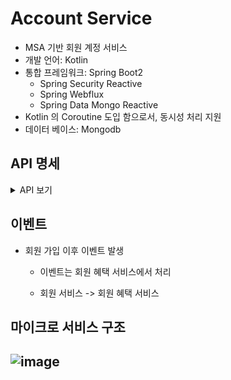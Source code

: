 # Account Service
- MSA 기반 회원 계정 서비스
- 개발 언어: Kotlin
- 통합 프레임워크: Spring Boot2
  - Spring Security Reactive
  - Spring Webflux
  - Spring Data Mongo Reactive
- Kotlin 의 Coroutine 도입 함으로서, 동시성 처리 지원
- 데이터 베이스: Mongodb
## API 명세
<details>
  <summary>API 보기</summary>

<!-- Generator: Widdershins v4.0.1 -->

<h1 id="account-api">Account API v1.0.0-edge</h1>

> Scroll down for code samples, example requests and responses. Select a language for code samples from the tabs above or the mobile navigation menu.

Base URLs:

* <a href="{host}">{host}</a>

    * **host** -  Default: api.commerce.io

        * api.commerce.io

        * api.commerce.co.kr

# Authentication

- HTTP Authentication, scheme: bearer 

<h1 id="account-api-shippingaddress">ShippingAddress</h1>

## updateShippingAddress

<a id="opIdupdateShippingAddress"></a>

> Code samples

```http
PUT {host}/account/{customerId}/shipping-addresses/{shippingAddressId} HTTP/1.1

Content-Type: application/json

```

`PUT /account/{customerId}/shipping-addresses/{shippingAddressId}`

*배송지 수정*

배송지 수정

> Body parameter

```json
{
  "name": "string",
  "recipient": "string",
  "primaryPhoneNumber": "string",
  "secondaryPhoneNumber": "string",
  "zipCode": "string",
  "line1": "string",
  "line2": "string",
  "primary": true
}
```

<h3 id="updateshippingaddress-parameters">Parameters</h3>

|Name|In|Type|Required|Description|
|---|---|---|---|---|
|customerId|path|string(uuid)|true|계정 ID|
|shippingAddressId|path|string|true|배송지 ID|
|body|body|[ShippingAddressPayload](#schemashippingaddresspayload)|true|배송지 수정 request body|

<h3 id="updateshippingaddress-responses">Responses</h3>

|Status|Meaning|Description|Schema|
|---|---|---|---|
|204|[No Content](https://tools.ietf.org/html/rfc7231#section-6.3.5)|No Content|None|

<aside class="warning">
To perform this operation, you must be authenticated by means of one of the following methods:
aegis
</aside>

## deleteShippingAddress

<a id="opIddeleteShippingAddress"></a>

> Code samples

```http
DELETE {host}/account/{customerId}/shipping-addresses/{shippingAddressId} HTTP/1.1

```

`DELETE /account/{customerId}/shipping-addresses/{shippingAddressId}`

*배송지 삭제*

배송지 삭제

<h3 id="deleteshippingaddress-parameters">Parameters</h3>

|Name|In|Type|Required|Description|
|---|---|---|---|---|
|customerId|path|string(uuid)|true|계정 ID|
|shippingAddressId|path|string|true|배송지 ID|

<h3 id="deleteshippingaddress-responses">Responses</h3>

|Status|Meaning|Description|Schema|
|---|---|---|---|
|204|[No Content](https://tools.ietf.org/html/rfc7231#section-6.3.5)|No Content|None|

<aside class="warning">
To perform this operation, you must be authenticated by means of one of the following methods:
aegis
</aside>

## getShippingAddresses

<a id="opIdgetShippingAddresses"></a>

> Code samples

```http
GET {host}/account/{customerId}/shipping-addresses HTTP/1.1

Accept: application/json

```

`GET /account/{customerId}/shipping-addresses`

*배송지 목록*

배송지 목록

<h3 id="getshippingaddresses-parameters">Parameters</h3>

|Name|In|Type|Required|Description|
|---|---|---|---|---|
|customerId|path|string(uuid)|true|계정 ID|

> Example responses

> 200 Response

```json
[
  {
    "id": "string",
    "name": "string",
    "recipient": "string",
    "primaryPhoneNumber": "string",
    "secondaryPhoneNumber": "string",
    "zipCode": "string",
    "line1": "string",
    "line2": "string",
    "primary": true
  }
]
```

<h3 id="getshippingaddresses-responses">Responses</h3>

|Status|Meaning|Description|Schema|
|---|---|---|---|
|200|[OK](https://tools.ietf.org/html/rfc7231#section-6.3.1)|OK|Inline|

<h3 id="getshippingaddresses-responseschema">Response Schema</h3>

Status Code **200**

|Name|Type|Required|Restrictions|Description|
|---|---|---|---|---|
|*anonymous*|[[ShippingAddressView](#schemashippingaddressview)]|false|none|[배송지 조회 결과]|
|» id|string|true|none|배송지 ID|
|» name|string|false|none|배송지명|
|» recipient|string|true|none|수령인|
|» primaryPhoneNumber|string|true|none|수령인 연락처|
|» secondaryPhoneNumber|string|false|none|수령인 연락처2|
|» zipCode|string|true|none|우편 번호|
|» line1|string|true|none|배송지 주소|
|» line2|string|false|none|배송지 주소 상세|
|» primary|boolean|true|none|기본 주소지|

<aside class="warning">
To perform this operation, you must be authenticated by means of one of the following methods:
aegis
</aside>

## createShippingAddress

<a id="opIdcreateShippingAddress"></a>

> Code samples

```http
POST {host}/account/{customerId}/shipping-addresses HTTP/1.1

Content-Type: application/json

```

`POST /account/{customerId}/shipping-addresses`

*배송지 생성*

배송지 생성

> Body parameter

```json
{
  "name": "string",
  "recipient": "string",
  "primaryPhoneNumber": "string",
  "secondaryPhoneNumber": "string",
  "zipCode": "string",
  "line1": "string",
  "line2": "string",
  "primary": true
}
```

<h3 id="createshippingaddress-parameters">Parameters</h3>

|Name|In|Type|Required|Description|
|---|---|---|---|---|
|customerId|path|string(uuid)|true|계정 ID|
|body|body|[ShippingAddressPayload](#schemashippingaddresspayload)|true|배송지 생성 request body|

<h3 id="createshippingaddress-responses">Responses</h3>

|Status|Meaning|Description|Schema|
|---|---|---|---|
|201|[Created](https://tools.ietf.org/html/rfc7231#section-6.3.2)|Created|None|

<aside class="warning">
To perform this operation, you must be authenticated by means of one of the following methods:
aegis
</aside>

## getPrimaryShippingAddress

<a id="opIdgetPrimaryShippingAddress"></a>

> Code samples

```http
GET {host}/account/{customerId}/shipping-addresses/primary HTTP/1.1

Accept: application/json

```

`GET /account/{customerId}/shipping-addresses/primary`

*기본 배송지 조회*

기본 배송지 조회

<h3 id="getprimaryshippingaddress-parameters">Parameters</h3>

|Name|In|Type|Required|Description|
|---|---|---|---|---|
|customerId|path|string(uuid)|true|계정 ID|

> Example responses

> 200 Response

```json
{
  "id": "string",
  "name": "string",
  "recipient": "string",
  "primaryPhoneNumber": "string",
  "secondaryPhoneNumber": "string",
  "zipCode": "string",
  "line1": "string",
  "line2": "string",
  "primary": true
}
```

<h3 id="getprimaryshippingaddress-responses">Responses</h3>

|Status|Meaning|Description|Schema|
|---|---|---|---|
|200|[OK](https://tools.ietf.org/html/rfc7231#section-6.3.1)|OK|[ShippingAddressView](#schemashippingaddressview)|

<aside class="warning">
To perform this operation, you must be authenticated by means of one of the following methods:
aegis
</aside>

<h1 id="account-api-account">Account</h1>

## updateProfilePhoneNumber

<a id="opIdupdateProfilePhoneNumber"></a>

> Code samples

```http
PUT {host}/account/profile/{customerId}/phone-number HTTP/1.1

Content-Type: application/json

```

`PUT /account/profile/{customerId}/phone-number`

*마이페이지 휴대폰 번호 수정*

마이페이지 휴대폰 번호 수정

> Body parameter

```json
{
  "phoneNumber": "string"
}
```

<h3 id="updateprofilephonenumber-parameters">Parameters</h3>

|Name|In|Type|Required|Description|
|---|---|---|---|---|
|customerId|path|string(uuid)|true|고객 ID|
|body|body|[UpdatePhoneNumberPayload](#schemaupdatephonenumberpayload)|true|휴대폰 번호 수정 request body|

<h3 id="updateprofilephonenumber-responses">Responses</h3>

|Status|Meaning|Description|Schema|
|---|---|---|---|
|204|[No Content](https://tools.ietf.org/html/rfc7231#section-6.3.5)|No Content|None|

<aside class="warning">
To perform this operation, you must be authenticated by means of one of the following methods:
aegis
</aside>

## updateProfilePassword

<a id="opIdupdateProfilePassword"></a>

> Code samples

```http
PUT {host}/account/profile/{customerId}/password HTTP/1.1

Content-Type: application/json

```

`PUT /account/profile/{customerId}/password`

*마이페이지 비밀번호 재설정*

마이페이지 비밀번호 재설정

> Body parameter

```json
{
  "phoneNumber": "string",
  "password": "string"
}
```

<h3 id="updateprofilepassword-parameters">Parameters</h3>

|Name|In|Type|Required|Description|
|---|---|---|---|---|
|customerId|path|string(uuid)|true|고객 ID|
|body|body|[UpdatePasswordPayload](#schemaupdatepasswordpayload)|true|비밀번호 재설정 필드|

<h3 id="updateprofilepassword-responses">Responses</h3>

|Status|Meaning|Description|Schema|
|---|---|---|---|
|204|[No Content](https://tools.ietf.org/html/rfc7231#section-6.3.5)|No Content|None|

<aside class="warning">
To perform this operation, you must be authenticated by means of one of the following methods:
aegis
</aside>

## updateProfileName

<a id="opIdupdateProfileName"></a>

> Code samples

```http
PUT {host}/account/profile/{customerId}/name HTTP/1.1

Content-Type: application/json

```

`PUT /account/profile/{customerId}/name`

*마이페이지 이름 수정*

마이페이지 이름 수정

> Body parameter

```json
{
  "name": "string"
}
```

<h3 id="updateprofilename-parameters">Parameters</h3>

|Name|In|Type|Required|Description|
|---|---|---|---|---|
|customerId|path|string(uuid)|true|고객 ID|
|body|body|[UpdateNamePayload](#schemaupdatenamepayload)|true|이름 수정 필드 데이터|

<h3 id="updateprofilename-responses">Responses</h3>

|Status|Meaning|Description|Schema|
|---|---|---|---|
|204|[No Content](https://tools.ietf.org/html/rfc7231#section-6.3.5)|No Content|None|

<aside class="warning">
To perform this operation, you must be authenticated by means of one of the following methods:
aegis
</aside>

## updateProfileImage

<a id="opIdupdateProfileImage"></a>

> Code samples

```http
PUT {host}/account/profile/{customerId}/image HTTP/1.1

Content-Type: application/json

```

`PUT /account/profile/{customerId}/image`

*마이페이지 이미지 경로 수정*

마이페이지 이미지 경로 수정

> Body parameter

```json
{
  "image": "string"
}
```

<h3 id="updateprofileimage-parameters">Parameters</h3>

|Name|In|Type|Required|Description|
|---|---|---|---|---|
|customerId|path|string(uuid)|true|고객 ID|
|body|body|[UpdateProfileImagePayload](#schemaupdateprofileimagepayload)|true|이미지 경로|

<h3 id="updateprofileimage-responses">Responses</h3>

|Status|Meaning|Description|Schema|
|---|---|---|---|
|204|[No Content](https://tools.ietf.org/html/rfc7231#section-6.3.5)|No Content|None|

<aside class="warning">
To perform this operation, you must be authenticated by means of one of the following methods:
aegis
</aside>

## updateProfileEmail

<a id="opIdupdateProfileEmail"></a>

> Code samples

```http
PUT {host}/account/profile/{customerId}/email HTTP/1.1

Content-Type: application/json

```

`PUT /account/profile/{customerId}/email`

*마이페이지 이메일 수정*

마이페이지 이메일 수정

> Body parameter

```json
{
  "email": "string"
}
```

<h3 id="updateprofileemail-parameters">Parameters</h3>

|Name|In|Type|Required|Description|
|---|---|---|---|---|
|customerId|path|string(uuid)|true|고객 ID|
|body|body|[UpdateEmailPayload](#schemaupdateemailpayload)|true|이메일 수정 request body|

<h3 id="updateprofileemail-responses">Responses</h3>

|Status|Meaning|Description|Schema|
|---|---|---|---|
|204|[No Content](https://tools.ietf.org/html/rfc7231#section-6.3.5)|No Content|None|

<aside class="warning">
To perform this operation, you must be authenticated by means of one of the following methods:
aegis
</aside>

## updateProfileBirthday

<a id="opIdupdateProfileBirthday"></a>

> Code samples

```http
PUT {host}/account/profile/{customerId}/birthday HTTP/1.1

Content-Type: application/json

```

`PUT /account/profile/{customerId}/birthday`

*마이페이지 생일 수정*

마이페이지 생일 수정

> Body parameter

```json
{
  "birthday": "string"
}
```

<h3 id="updateprofilebirthday-parameters">Parameters</h3>

|Name|In|Type|Required|Description|
|---|---|---|---|---|
|customerId|path|string(uuid)|true|고객 ID|
|body|body|[UpdateBirthdayPayload](#schemaupdatebirthdaypayload)|true|생일 수정 필드 데이터|

<h3 id="updateprofilebirthday-responses">Responses</h3>

|Status|Meaning|Description|Schema|
|---|---|---|---|
|204|[No Content](https://tools.ietf.org/html/rfc7231#section-6.3.5)|No Content|None|

<aside class="warning">
To perform this operation, you must be authenticated by means of one of the following methods:
aegis
</aside>

## updateProfileAgreement

<a id="opIdupdateProfileAgreement"></a>

> Code samples

```http
PUT {host}/account/profile/{customerId}/agreement HTTP/1.1

Content-Type: application/json

```

`PUT /account/profile/{customerId}/agreement`

*마이페이지 마케팅 동의 항목 수정*

마이페이지 마케팅 동의 항목 수정

> Body parameter

```json
{
  "type": "email",
  "active": true
}
```

<h3 id="updateprofileagreement-parameters">Parameters</h3>

|Name|In|Type|Required|Description|
|---|---|---|---|---|
|customerId|path|string(uuid)|true|고객 ID|
|body|body|[UpdateAgreementPayload](#schemaupdateagreementpayload)|true|동의 항목 필드|

<h3 id="updateprofileagreement-responses">Responses</h3>

|Status|Meaning|Description|Schema|
|---|---|---|---|
|204|[No Content](https://tools.ietf.org/html/rfc7231#section-6.3.5)|No Content|None|

<aside class="warning">
To perform this operation, you must be authenticated by means of one of the following methods:
aegis
</aside>

## legacyActivation

<a id="opIdlegacyActivation"></a>

> Code samples

```http
PUT {host}/account/legacy/activation/{customerId} HTTP/1.1

Content-Type: application/json

```

`PUT /account/legacy/activation/{customerId}`

*v1 회원 계정 로그인 이후 프로필 업데이트*

v1 회원 계정 로그인 이후 프로필 업데이트

> Body parameter

```json
{
  "email": "string",
  "name": "string",
  "phoneNumber": "string",
  "password": "string",
  "agreement": {
    "email": true,
    "sms": true,
    "serviceTerm": true,
    "privacyTerm": true
  }
}
```

<h3 id="legacyactivation-parameters">Parameters</h3>

|Name|In|Type|Required|Description|
|---|---|---|---|---|
|customerId|path|string(uuid)|true|회원 고유 번호|
|body|body|[LegacyActivateProfilePayload](#schemalegacyactivateprofilepayload)|true|프로필 업데이트 필드|

<h3 id="legacyactivation-responses">Responses</h3>

|Status|Meaning|Description|Schema|
|---|---|---|---|
|204|[No Content](https://tools.ietf.org/html/rfc7231#section-6.3.5)|No Content|None|

<aside class="warning">
To perform this operation, you must be authenticated by means of one of the following methods:
aegis
</aside>

## activation

<a id="opIdactivation"></a>

> Code samples

```http
PUT {host}/account/activation/{customerId} HTTP/1.1

Content-Type: application/json

```

`PUT /account/activation/{customerId}`

*로그인 이후 프로필 업데이트*

로그인 이후 프로필 업데이트

> Body parameter

```json
{
  "email": "string",
  "name": "string",
  "phoneNumber": "string",
  "agreement": {
    "email": true,
    "sms": true,
    "serviceTerm": true,
    "privacyTerm": true
  }
}
```

<h3 id="activation-parameters">Parameters</h3>

|Name|In|Type|Required|Description|
|---|---|---|---|---|
|customerId|path|string(uuid)|true|계정 ID|
|body|body|[ActivateProfilePayload](#schemaactivateprofilepayload)|true|프로필 업데이트 request body|

<h3 id="activation-responses">Responses</h3>

|Status|Meaning|Description|Schema|
|---|---|---|---|
|204|[No Content](https://tools.ietf.org/html/rfc7231#section-6.3.5)|No Content|None|

<aside class="warning">
To perform this operation, you must be authenticated by means of one of the following methods:
aegis
</aside>

## validation

<a id="opIdvalidation"></a>

> Code samples

```http
POST {host}/account/validation HTTP/1.1

Content-Type: application/json

```

`POST /account/validation`

*회원 정보 유효성 검사*

회원 정보 유효성 검사

> Body parameter

```json
{
  "email": "string",
  "password": "string",
  "name": "string",
  "phoneNumber": "string",
  "agreement": {
    "serviceTerm": true,
    "privacyTerm": true
  }
}
```

<h3 id="validation-parameters">Parameters</h3>

|Name|In|Type|Required|Description|
|---|---|---|---|---|
|body|body|[AccountValidationPayload](#schemaaccountvalidationpayload)|true|질의 필드|

<h3 id="validation-responses">Responses</h3>

|Status|Meaning|Description|Schema|
|---|---|---|---|
|204|[No Content](https://tools.ietf.org/html/rfc7231#section-6.3.5)|No Content|None|

<aside class="success">
This operation does not require authentication
</aside>

## updatePasswordVerify

<a id="opIdupdatePasswordVerify"></a>

> Code samples

```http
POST {host}/account/update-password/verify/sms HTTP/1.1

Content-Type: application/json
Accept: application/json

```

`POST /account/update-password/verify/sms`

*마이페이지 비밀번호 재설정 휴대폰 번호 인증*

마이페이지 비밀번호 재설정 휴대폰 번호 인증

> Body parameter

```json
{
  "key": "string",
  "code": "string"
}
```

<h3 id="updatepasswordverify-parameters">Parameters</h3>

|Name|In|Type|Required|Description|
|---|---|---|---|---|
|body|body|[VerificationPayload](#schemaverificationpayload)|true|인증 필드 데이터|

> Example responses

> 201 Response

```json
{
  "expiredIn": 0,
  "expiredAt": 0
}
```

<h3 id="updatepasswordverify-responses">Responses</h3>

|Status|Meaning|Description|Schema|
|---|---|---|---|
|201|[Created](https://tools.ietf.org/html/rfc7231#section-6.3.2)|Created|[VerificationView](#schemaverificationview)|
|204|[No Content](https://tools.ietf.org/html/rfc7231#section-6.3.5)|No Content|Inline|

<h3 id="updatepasswordverify-responseschema">Response Schema</h3>

<aside class="warning">
To perform this operation, you must be authenticated by means of one of the following methods:
aegis
</aside>

## resetPasswordVerify

<a id="opIdresetPasswordVerify"></a>

> Code samples

```http
POST {host}/account/reset-password/verify/email HTTP/1.1

Content-Type: application/json
Accept: application/json

```

`POST /account/reset-password/verify/email`

*비밀번호 초기화 이메일 인증*

비밀번호 초기화 이메일 인증

> Body parameter

```json
{
  "key": "string",
  "code": "string"
}
```

<h3 id="resetpasswordverify-parameters">Parameters</h3>

|Name|In|Type|Required|Description|
|---|---|---|---|---|
|body|body|[VerificationPayload](#schemaverificationpayload)|true|인증 필드 데이터|

> Example responses

> 201 Response

```json
{
  "expiredIn": 0,
  "expiredAt": 0
}
```

<h3 id="resetpasswordverify-responses">Responses</h3>

|Status|Meaning|Description|Schema|
|---|---|---|---|
|201|[Created](https://tools.ietf.org/html/rfc7231#section-6.3.2)|Created|[VerificationView](#schemaverificationview)|
|204|[No Content](https://tools.ietf.org/html/rfc7231#section-6.3.5)|No Content|Inline|

<h3 id="resetpasswordverify-responseschema">Response Schema</h3>

<aside class="success">
This operation does not require authentication
</aside>

## resetPassword

<a id="opIdresetPassword"></a>

> Code samples

```http
POST {host}/account/reset-password HTTP/1.1

Content-Type: application/json

```

`POST /account/reset-password`

*비밀번호 초기화*

비밀번호 초기화

> Body parameter

```json
{
  "email": "string",
  "password": "string"
}
```

<h3 id="resetpassword-parameters">Parameters</h3>

|Name|In|Type|Required|Description|
|---|---|---|---|---|
|body|body|[ResetPasswordPayload](#schemaresetpasswordpayload)|true|비밀번호 초기화 필드 데이터|

<h3 id="resetpassword-responses">Responses</h3>

|Status|Meaning|Description|Schema|
|---|---|---|---|
|204|[No Content](https://tools.ietf.org/html/rfc7231#section-6.3.5)|No Content|None|

<aside class="success">
This operation does not require authentication
</aside>

## registerVerify

<a id="opIdregisterVerify"></a>

> Code samples

```http
POST {host}/account/register/verify/{type} HTTP/1.1

Content-Type: application/json
Accept: application/json

```

`POST /account/register/verify/{type}`

*회원 가입시 이메일/sms 인증*

회원 가입시 이메일/sms 인증

> Body parameter

```json
{
  "key": "string",
  "code": "string"
}
```

<h3 id="registerverify-parameters">Parameters</h3>

|Name|In|Type|Required|Description|
|---|---|---|---|---|
|type|path|string|true|인증 수단 (email/sms)|
|body|body|[VerificationPayload](#schemaverificationpayload)|true|인증 필드 데이터|

> Example responses

> 201 Response

```json
{
  "expiredIn": 0,
  "expiredAt": 0
}
```

<h3 id="registerverify-responses">Responses</h3>

|Status|Meaning|Description|Schema|
|---|---|---|---|
|201|[Created](https://tools.ietf.org/html/rfc7231#section-6.3.2)|Created|[VerificationView](#schemaverificationview)|
|204|[No Content](https://tools.ietf.org/html/rfc7231#section-6.3.5)|No Content|Inline|

<h3 id="registerverify-responseschema">Response Schema</h3>

<aside class="success">
This operation does not require authentication
</aside>

## register

<a id="opIdregister"></a>

> Code samples

```http
POST {host}/account/register HTTP/1.1

Content-Type: application/json

```

`POST /account/register`

*이메일 회원 가입*

이메일 회원 가입

> Body parameter

```json
{
  "email": "string",
  "password": "string",
  "name": "string",
  "phoneNumber": "string",
  "agreement": {
    "email": true,
    "sms": true,
    "serviceTerm": true,
    "privacyTerm": true
  }
}
```

<h3 id="register-parameters">Parameters</h3>

|Name|In|Type|Required|Description|
|---|---|---|---|---|
|body|body|[RegisterPayload](#schemaregisterpayload)|true|회원가입 필드 데이터|

<h3 id="register-responses">Responses</h3>

|Status|Meaning|Description|Schema|
|---|---|---|---|
|201|[Created](https://tools.ietf.org/html/rfc7231#section-6.3.2)|Created|None|

<aside class="success">
This operation does not require authentication
</aside>

## profileVerify

<a id="opIdprofileVerify"></a>

> Code samples

```http
POST {host}/account/profile/verify/{type} HTTP/1.1

Content-Type: application/json
Accept: application/json

```

`POST /account/profile/verify/{type}`

*마이페이지 수정 이메일/휴대폰 번호 인증*

마이페이지 수정 이메일/휴대폰 번호 인증

> Body parameter

```json
{
  "key": "string",
  "code": "string"
}
```

<h3 id="profileverify-parameters">Parameters</h3>

|Name|In|Type|Required|Description|
|---|---|---|---|---|
|type|path|string|true|인증 수단 (email/sms)|
|body|body|[VerificationPayload](#schemaverificationpayload)|true|인증 필드 데이터|

> Example responses

> 201 Response

```json
{
  "expiredIn": 0,
  "expiredAt": 0
}
```

<h3 id="profileverify-responses">Responses</h3>

|Status|Meaning|Description|Schema|
|---|---|---|---|
|201|[Created](https://tools.ietf.org/html/rfc7231#section-6.3.2)|Created|[VerificationView](#schemaverificationview)|
|204|[No Content](https://tools.ietf.org/html/rfc7231#section-6.3.5)|No Content|Inline|

<h3 id="profileverify-responseschema">Response Schema</h3>

<aside class="warning">
To perform this operation, you must be authenticated by means of one of the following methods:
aegis
</aside>

## legacyLogin

<a id="opIdlegacyLogin"></a>

> Code samples

```http
POST {host}/account/legacy/migrate HTTP/1.1

Content-Type: application/json

```

`POST /account/legacy/migrate`

*v1 회원 계정 이관*

v1 회원 계정 이관
 400 에러는 클라이언트에서 별도 처리하지 않는다.

> Body parameter

```json
{
  "email": "string",
  "password": "string"
}
```

<h3 id="legacylogin-parameters">Parameters</h3>

|Name|In|Type|Required|Description|
|---|---|---|---|---|
|body|body|[LegacyAccountLoginPayload](#schemalegacyaccountloginpayload)|true|v1 계정 로그인 요청 정보|

<h3 id="legacylogin-responses">Responses</h3>

|Status|Meaning|Description|Schema|
|---|---|---|---|
|204|[No Content](https://tools.ietf.org/html/rfc7231#section-6.3.5)|No Content|None|

<aside class="success">
This operation does not require authentication
</aside>

## activationVerify

<a id="opIdactivationVerify"></a>

> Code samples

```http
POST {host}/account/activation/verify/{type} HTTP/1.1

Content-Type: application/json
Accept: application/json

```

`POST /account/activation/verify/{type}`

*로그인 이후 프로필 업데이트 이메일/휴대폰 번호 인증*

로그인 이후 프로필 업데이트 이메일/SMS 번호 인증

> Body parameter

```json
{
  "key": "string",
  "code": "string"
}
```

<h3 id="activationverify-parameters">Parameters</h3>

|Name|In|Type|Required|Description|
|---|---|---|---|---|
|type|path|string|true|인증 수단 (email/sms)|
|body|body|[VerificationPayload](#schemaverificationpayload)|true|인증 필드 데이터|

> Example responses

> 201 Response

```json
{
  "expiredIn": 0,
  "expiredAt": 0
}
```

<h3 id="activationverify-responses">Responses</h3>

|Status|Meaning|Description|Schema|
|---|---|---|---|
|201|[Created](https://tools.ietf.org/html/rfc7231#section-6.3.2)|Created|[VerificationView](#schemaverificationview)|
|204|[No Content](https://tools.ietf.org/html/rfc7231#section-6.3.5)|No Content|Inline|

<h3 id="activationverify-responseschema">Response Schema</h3>

<aside class="warning">
To perform this operation, you must be authenticated by means of one of the following methods:
aegis
</aside>

## profile

<a id="opIdprofile"></a>

> Code samples

```http
GET {host}/account/profile/{customerId} HTTP/1.1

Accept: application/json

```

`GET /account/profile/{customerId}`

*프로필 조회*

프로필 조회

<h3 id="profile-parameters">Parameters</h3>

|Name|In|Type|Required|Description|
|---|---|---|---|---|
|customerId|path|string(uuid)|true|고객 번호|

> Example responses

> 200 Response

```json
{
  "email": "string",
  "name": "string",
  "phoneNumber": "string",
  "birthday": "2019-08-24",
  "smsAgreed": true,
  "emailAgreed": true,
  "agreement": {
    "sms": true,
    "email": true
  },
  "identityProviders": [
    "naver"
  ],
  "shippingAddresses": [
    {
      "id": "string",
      "name": "string",
      "recipient": "string",
      "primaryPhoneNumber": "string",
      "secondaryPhoneNumber": "string",
      "zipCode": "string",
      "line1": "string",
      "line2": "string",
      "primary": true
    }
  ]
}
```

<h3 id="profile-responses">Responses</h3>

|Status|Meaning|Description|Schema|
|---|---|---|---|
|200|[OK](https://tools.ietf.org/html/rfc7231#section-6.3.1)|OK|[ProfileView](#schemaprofileview)|

<aside class="warning">
To perform this operation, you must be authenticated by means of one of the following methods:
aegis
</aside>

<h1 id="account-api-admin">Admin</h1>

## disableAccount

<a id="opIddisableAccount"></a>

> Code samples

```http
POST {host}/admin/account/{customerId}/disable HTTP/1.1

```

`POST /admin/account/{customerId}/disable`

*관리자 권한 회원 비활성화*

관리자 권한 회원 비활성화

<h3 id="disableaccount-parameters">Parameters</h3>

|Name|In|Type|Required|Description|
|---|---|---|---|---|
|customerId|path|string|true|none|

<h3 id="disableaccount-responses">Responses</h3>

|Status|Meaning|Description|Schema|
|---|---|---|---|
|204|[No Content](https://tools.ietf.org/html/rfc7231#section-6.3.5)|No Content|None|

<aside class="warning">
To perform this operation, you must be authenticated by means of one of the following methods:
aegis
</aside>

## searchProfiles

<a id="opIdsearchProfiles"></a>

> Code samples

```http
GET {host}/admin/account/profiles/search?query=string HTTP/1.1

Accept: application/json

```

`GET /admin/account/profiles/search`

*관리자 프로필 통합 검색*

주어진 키워드로 프로필을 검색합니다.

<h3 id="searchprofiles-parameters">Parameters</h3>

|Name|In|Type|Required|Description|
|---|---|---|---|---|
|query|query|string|true|none|
|page|query|integer(int32)|false|none|

> Example responses

> 200 Response

```json
[
  {
    "id": "string",
    "customerId": "string",
    "enabled": true,
    "email": "string",
    "emailVerified": true,
    "name": "string",
    "phoneNumber": "string",
    "phoneNumberVerified": true,
    "identityProviders": [
      "naver"
    ],
    "birthday": "2019-08-24",
    "agreement": {
      "email": true,
      "sms": true,
      "serviceTerm": true,
      "privacyTerm": true
    },
    "orderCount": 0,
    "createdAt": "2019-08-24T14:15:22Z",
    "updatedAt": "2019-08-24T14:15:22Z"
  }
]
```

<h3 id="searchprofiles-responses">Responses</h3>

|Status|Meaning|Description|Schema|
|---|---|---|---|
|200|[OK](https://tools.ietf.org/html/rfc7231#section-6.3.1)|OK|Inline|

<h3 id="searchprofiles-responseschema">Response Schema</h3>

Status Code **200**

|Name|Type|Required|Restrictions|Description|
|---|---|---|---|---|
|*anonymous*|[[Profile](#schemaprofile)]|false|none|[회원 프로필]|
|» id|string|false|none|프로필 ID|
|» customerId|string|true|none|고객 ID|
|» enabled|boolean|true|none|활성화 여부|
|» email|string|true|none|이메일|
|» emailVerified|boolean|true|none|이메일 인증 여부|
|» name|string|true|none|이름|
|» phoneNumber|string|true|none|휴대폰 번호|
|» phoneNumberVerified|boolean|true|none|휴대폰 번호 인증여부|
|» identityProviders|[string]|false|none|소셜 연동 리스트|
|» birthday|string(date)|false|none|생년 월일|
|» agreement|[Agreement](#schemaagreement)|true|none|동의 항목|
|»» email|boolean|true|none|이메일 수신 동의|
|»» sms|boolean|true|none|sms 수신 동의|
|»» serviceTerm|boolean|true|none|서비스 이용 약관 동의|
|»» privacyTerm|boolean|true|none|개인정보 수집 및 동의|
|» orderCount|integer(int32)|true|none|마감일 기준 주문 건수|
|» createdAt|string(date-time)|false|none|프로필 생성일|
|» updatedAt|string(date-time)|false|none|프로필 수정일|

<aside class="warning">
To perform this operation, you must be authenticated by means of one of the following methods:
aegis
</aside>

## allFilteredProfiles

<a id="opIdallFilteredProfiles"></a>

> Code samples

```http
GET {host}/admin/account/profiles HTTP/1.1

Accept: application/json

```

`GET /admin/account/profiles`

*관리자 전체 프로필 조회*

필터 기반 프로필 리스트을 조회합니다.

<h3 id="allfilteredprofiles-parameters">Parameters</h3>

|Name|In|Type|Required|Description|
|---|---|---|---|---|
|createdAtRange|query|array[string]|false|회원 생성일 기간|
|identityProviders|query|array[string]|false|소셜 리스트|
|agreement.email|query|boolean|false|이메일 수신 동의|
|agreement.sms|query|boolean|false|SMS 수신 동의|
|enabled|query|boolean|false|계정 활성화 여부|
|page|query|integer(int32)|false|none|

#### Enumerated Values

|Parameter|Value|
|---|---|
|identityProviders|naver|
|identityProviders|kakao|
|identityProviders|facebook|

> Example responses

> 200 Response

```json
{
  "content": [
    {
      "id": "string",
      "customerId": "string",
      "enabled": true,
      "email": "string",
      "emailVerified": true,
      "name": "string",
      "phoneNumber": "string",
      "phoneNumberVerified": true,
      "identityProviders": [
        "naver"
      ],
      "birthday": "2019-08-24",
      "agreement": {
        "email": true,
        "sms": true,
        "serviceTerm": true,
        "privacyTerm": true
      },
      "orderCount": 0,
      "createdAt": "2019-08-24T14:15:22Z",
      "updatedAt": "2019-08-24T14:15:22Z"
    }
  ],
  "page": {
    "totalPages": 0,
    "totalElements": 0,
    "last": true,
    "size": 0,
    "number": 0,
    "first": true
  }
}
```

<h3 id="allfilteredprofiles-responses">Responses</h3>

|Status|Meaning|Description|Schema|
|---|---|---|---|
|200|[OK](https://tools.ietf.org/html/rfc7231#section-6.3.1)|OK|[PagedViewProfile](#schemapagedviewprofile)|

<aside class="warning">
To perform this operation, you must be authenticated by means of one of the following methods:
aegis
</aside>

# Schemas

<h2 id="tocS_ShippingAddressPayload">ShippingAddressPayload</h2>
<!-- backwards compatibility -->
<a id="schemashippingaddresspayload"></a>
<a id="schema_ShippingAddressPayload"></a>
<a id="tocSshippingaddresspayload"></a>
<a id="tocsshippingaddresspayload"></a>

```json
{
  "name": "string",
  "recipient": "string",
  "primaryPhoneNumber": "string",
  "secondaryPhoneNumber": "string",
  "zipCode": "string",
  "line1": "string",
  "line2": "string",
  "primary": true
}

```

배송지 추가/수정

### Properties

|Name|Type|Required|Restrictions|Description|
|---|---|---|---|---|
|name|string|false|none|배송지명|
|recipient|string|true|none|수령인|
|primaryPhoneNumber|string|true|none|휴대폰 번호|
|secondaryPhoneNumber|string|false|none|연락처|
|zipCode|string|true|none|우편 번호|
|line1|string|true|none|배송지 주소|
|line2|string|false|none|배송지 주소 상세|
|primary|boolean|true|none|기본 주소지|

<h2 id="tocS_UpdatePhoneNumberPayload">UpdatePhoneNumberPayload</h2>
<!-- backwards compatibility -->
<a id="schemaupdatephonenumberpayload"></a>
<a id="schema_UpdatePhoneNumberPayload"></a>
<a id="tocSupdatephonenumberpayload"></a>
<a id="tocsupdatephonenumberpayload"></a>

```json
{
  "phoneNumber": "string"
}

```

휴대폰 번호 수정

### Properties

|Name|Type|Required|Restrictions|Description|
|---|---|---|---|---|
|phoneNumber|string|true|none|휴대폰 번호|

<h2 id="tocS_UpdatePasswordPayload">UpdatePasswordPayload</h2>
<!-- backwards compatibility -->
<a id="schemaupdatepasswordpayload"></a>
<a id="schema_UpdatePasswordPayload"></a>
<a id="tocSupdatepasswordpayload"></a>
<a id="tocsupdatepasswordpayload"></a>

```json
{
  "phoneNumber": "string",
  "password": "string"
}

```

비밀번호 재설정

### Properties

|Name|Type|Required|Restrictions|Description|
|---|---|---|---|---|
|phoneNumber|string|true|none|휴대폰 번호|
|password|string|true|none|비밀번호|

<h2 id="tocS_UpdateNamePayload">UpdateNamePayload</h2>
<!-- backwards compatibility -->
<a id="schemaupdatenamepayload"></a>
<a id="schema_UpdateNamePayload"></a>
<a id="tocSupdatenamepayload"></a>
<a id="tocsupdatenamepayload"></a>

```json
{
  "name": "string"
}

```

이름 수정

### Properties

|Name|Type|Required|Restrictions|Description|
|---|---|---|---|---|
|name|string|true|none|이름|

<h2 id="tocS_UpdateProfileImagePayload">UpdateProfileImagePayload</h2>
<!-- backwards compatibility -->
<a id="schemaupdateprofileimagepayload"></a>
<a id="schema_UpdateProfileImagePayload"></a>
<a id="tocSupdateprofileimagepayload"></a>
<a id="tocsupdateprofileimagepayload"></a>

```json
{
  "image": "string"
}

```

프로필 이미지 Bucket 경로 수정

### Properties

|Name|Type|Required|Restrictions|Description|
|---|---|---|---|---|
|image|string|true|none|프로필 이미지 Bucket 경로|

<h2 id="tocS_UpdateEmailPayload">UpdateEmailPayload</h2>
<!-- backwards compatibility -->
<a id="schemaupdateemailpayload"></a>
<a id="schema_UpdateEmailPayload"></a>
<a id="tocSupdateemailpayload"></a>
<a id="tocsupdateemailpayload"></a>

```json
{
  "email": "string"
}

```

이메일 수정

### Properties

|Name|Type|Required|Restrictions|Description|
|---|---|---|---|---|
|email|string|true|none|이메일|

<h2 id="tocS_UpdateBirthdayPayload">UpdateBirthdayPayload</h2>
<!-- backwards compatibility -->
<a id="schemaupdatebirthdaypayload"></a>
<a id="schema_UpdateBirthdayPayload"></a>
<a id="tocSupdatebirthdaypayload"></a>
<a id="tocsupdatebirthdaypayload"></a>

```json
{
  "birthday": "string"
}

```

생일 수정

### Properties

|Name|Type|Required|Restrictions|Description|
|---|---|---|---|---|
|birthday|string|true|none|생년월일|

<h2 id="tocS_UpdateAgreementPayload">UpdateAgreementPayload</h2>
<!-- backwards compatibility -->
<a id="schemaupdateagreementpayload"></a>
<a id="schema_UpdateAgreementPayload"></a>
<a id="tocSupdateagreementpayload"></a>
<a id="tocsupdateagreementpayload"></a>

```json
{
  "type": "email",
  "active": true
}

```

동의 항목 수정 필드 데이터

### Properties

|Name|Type|Required|Restrictions|Description|
|---|---|---|---|---|
|type|string|true|none|동의 항목 구분|
|active|boolean|true|none|활성화 여부|

#### Enumerated Values

|Property|Value|
|---|---|
|type|email|
|type|sms|

<h2 id="tocS_AgreementPayload">AgreementPayload</h2>
<!-- backwards compatibility -->
<a id="schemaagreementpayload"></a>
<a id="schema_AgreementPayload"></a>
<a id="tocSagreementpayload"></a>
<a id="tocsagreementpayload"></a>

```json
{
  "email": true,
  "sms": true,
  "serviceTerm": true,
  "privacyTerm": true
}

```

회원 가입, 로그인 이후 프로필 업데이트 동의 항목

### Properties

|Name|Type|Required|Restrictions|Description|
|---|---|---|---|---|
|email|boolean|true|none|이메일 수신 동의|
|sms|boolean|true|none|sms 수신 동의|
|serviceTerm|boolean|true|none|서비스 이용 약관 동의|
|privacyTerm|boolean|true|none|개인정보 수집 및 동의|

<h2 id="tocS_LegacyActivateProfilePayload">LegacyActivateProfilePayload</h2>
<!-- backwards compatibility -->
<a id="schemalegacyactivateprofilepayload"></a>
<a id="schema_LegacyActivateProfilePayload"></a>
<a id="tocSlegacyactivateprofilepayload"></a>
<a id="tocslegacyactivateprofilepayload"></a>

```json
{
  "email": "string",
  "name": "string",
  "phoneNumber": "string",
  "password": "string",
  "agreement": {
    "email": true,
    "sms": true,
    "serviceTerm": true,
    "privacyTerm": true
  }
}

```

v1 회원 계정 로그인 이후 프로필 업데이트

### Properties

|Name|Type|Required|Restrictions|Description|
|---|---|---|---|---|
|email|string|true|none|이메일|
|name|string|true|none|이름|
|phoneNumber|string|true|none|휴대폰 번호|
|password|string|true|none|비밀 번호|
|agreement|[AgreementPayload](#schemaagreementpayload)|true|none|회원 가입, 로그인 이후 프로필 업데이트 동의 항목|

<h2 id="tocS_ActivateProfilePayload">ActivateProfilePayload</h2>
<!-- backwards compatibility -->
<a id="schemaactivateprofilepayload"></a>
<a id="schema_ActivateProfilePayload"></a>
<a id="tocSactivateprofilepayload"></a>
<a id="tocsactivateprofilepayload"></a>

```json
{
  "email": "string",
  "name": "string",
  "phoneNumber": "string",
  "agreement": {
    "email": true,
    "sms": true,
    "serviceTerm": true,
    "privacyTerm": true
  }
}

```

로그인 이후 프로필 업데이트

### Properties

|Name|Type|Required|Restrictions|Description|
|---|---|---|---|---|
|email|string|true|none|이메일|
|name|string|true|none|이름|
|phoneNumber|string|true|none|휴대폰 번호|
|agreement|[AgreementPayload](#schemaagreementpayload)|true|none|회원 가입, 로그인 이후 프로필 업데이트 동의 항목|

<h2 id="tocS_AccountValidationPayload">AccountValidationPayload</h2>
<!-- backwards compatibility -->
<a id="schemaaccountvalidationpayload"></a>
<a id="schema_AccountValidationPayload"></a>
<a id="tocSaccountvalidationpayload"></a>
<a id="tocsaccountvalidationpayload"></a>

```json
{
  "email": "string",
  "password": "string",
  "name": "string",
  "phoneNumber": "string",
  "agreement": {
    "serviceTerm": true,
    "privacyTerm": true
  }
}

```

회원 정보 유효성 질의 필드

### Properties

|Name|Type|Required|Restrictions|Description|
|---|---|---|---|---|
|email|string|false|none|이메일|
|password|string|false|none|패스워드|
|name|string|false|none|이름|
|phoneNumber|string|false|none|휴대폰 번호|
|agreement|[AgreementValidationPayload](#schemaagreementvalidationpayload)|false|none|회원 가입, 로그인 이후 프로필 업데이트 동의 항목|

<h2 id="tocS_AgreementValidationPayload">AgreementValidationPayload</h2>
<!-- backwards compatibility -->
<a id="schemaagreementvalidationpayload"></a>
<a id="schema_AgreementValidationPayload"></a>
<a id="tocSagreementvalidationpayload"></a>
<a id="tocsagreementvalidationpayload"></a>

```json
{
  "serviceTerm": true,
  "privacyTerm": true
}

```

회원 가입, 로그인 이후 프로필 업데이트 동의 항목

### Properties

|Name|Type|Required|Restrictions|Description|
|---|---|---|---|---|
|serviceTerm|boolean|false|none|서비스 이용 약관 동의|
|privacyTerm|boolean|false|none|개인정보 수집 및 동의|

<h2 id="tocS_VerificationView">VerificationView</h2>
<!-- backwards compatibility -->
<a id="schemaverificationview"></a>
<a id="schema_VerificationView"></a>
<a id="tocSverificationview"></a>
<a id="tocsverificationview"></a>

```json
{
  "expiredIn": 0,
  "expiredAt": 0
}

```

인증 요청 결과

### Properties

|Name|Type|Required|Restrictions|Description|
|---|---|---|---|---|
|expiredIn|integer(int32)|true|none|유효 시간(s)|
|expiredAt|integer(int64)|true|none|만료 시간 timestamp|

<h2 id="tocS_VerificationPayload">VerificationPayload</h2>
<!-- backwards compatibility -->
<a id="schemaverificationpayload"></a>
<a id="schema_VerificationPayload"></a>
<a id="tocSverificationpayload"></a>
<a id="tocsverificationpayload"></a>

```json
{
  "key": "string",
  "code": "string"
}

```

인증 요청/검증

### Properties

|Name|Type|Required|Restrictions|Description|
|---|---|---|---|---|
|key|string|true|none|인증 수단 (이메일/sms)|
|code|string|false|none|인증 코드|

<h2 id="tocS_ResetPasswordPayload">ResetPasswordPayload</h2>
<!-- backwards compatibility -->
<a id="schemaresetpasswordpayload"></a>
<a id="schema_ResetPasswordPayload"></a>
<a id="tocSresetpasswordpayload"></a>
<a id="tocsresetpasswordpayload"></a>

```json
{
  "email": "string",
  "password": "string"
}

```

비밀번호 초기화

### Properties

|Name|Type|Required|Restrictions|Description|
|---|---|---|---|---|
|email|string|true|none|이메일|
|password|string|true|none|비밀번호|

<h2 id="tocS_RegisterPayload">RegisterPayload</h2>
<!-- backwards compatibility -->
<a id="schemaregisterpayload"></a>
<a id="schema_RegisterPayload"></a>
<a id="tocSregisterpayload"></a>
<a id="tocsregisterpayload"></a>

```json
{
  "email": "string",
  "password": "string",
  "name": "string",
  "phoneNumber": "string",
  "agreement": {
    "email": true,
    "sms": true,
    "serviceTerm": true,
    "privacyTerm": true
  }
}

```

회원 가입

### Properties

|Name|Type|Required|Restrictions|Description|
|---|---|---|---|---|
|email|string|true|none|이메일|
|password|string|true|none|패스워드|
|name|string|true|none|이름|
|phoneNumber|string|true|none|휴대폰 번호|
|agreement|[AgreementPayload](#schemaagreementpayload)|true|none|회원 가입, 로그인 이후 프로필 업데이트 동의 항목|

<h2 id="tocS_LegacyAccountLoginPayload">LegacyAccountLoginPayload</h2>
<!-- backwards compatibility -->
<a id="schemalegacyaccountloginpayload"></a>
<a id="schema_LegacyAccountLoginPayload"></a>
<a id="tocSlegacyaccountloginpayload"></a>
<a id="tocslegacyaccountloginpayload"></a>

```json
{
  "email": "string",
  "password": "string"
}

```

v1 계정 로그인

### Properties

|Name|Type|Required|Restrictions|Description|
|---|---|---|---|---|
|email|string|true|none|이메일|
|password|string|true|none|패스워드|

<h2 id="tocS_Agreement">Agreement</h2>
<!-- backwards compatibility -->
<a id="schemaagreement"></a>
<a id="schema_Agreement"></a>
<a id="tocSagreement"></a>
<a id="tocsagreement"></a>

```json
{
  "email": true,
  "sms": true,
  "serviceTerm": true,
  "privacyTerm": true
}

```

동의 항목

### Properties

|Name|Type|Required|Restrictions|Description|
|---|---|---|---|---|
|email|boolean|true|none|이메일 수신 동의|
|sms|boolean|true|none|sms 수신 동의|
|serviceTerm|boolean|true|none|서비스 이용 약관 동의|
|privacyTerm|boolean|true|none|개인정보 수집 및 동의|

<h2 id="tocS_Profile">Profile</h2>
<!-- backwards compatibility -->
<a id="schemaprofile"></a>
<a id="schema_Profile"></a>
<a id="tocSprofile"></a>
<a id="tocsprofile"></a>

```json
{
  "id": "string",
  "customerId": "string",
  "enabled": true,
  "email": "string",
  "emailVerified": true,
  "name": "string",
  "phoneNumber": "string",
  "phoneNumberVerified": true,
  "identityProviders": [
    "naver"
  ],
  "birthday": "2019-08-24",
  "agreement": {
    "email": true,
    "sms": true,
    "serviceTerm": true,
    "privacyTerm": true
  },
  "orderCount": 0,
  "createdAt": "2019-08-24T14:15:22Z",
  "updatedAt": "2019-08-24T14:15:22Z"
}

```

회원 프로필

### Properties

|Name|Type|Required|Restrictions|Description|
|---|---|---|---|---|
|id|string|false|none|프로필 ID|
|customerId|string|true|none|고객 ID|
|enabled|boolean|true|none|활성화 여부|
|email|string|true|none|이메일|
|emailVerified|boolean|true|none|이메일 인증 여부|
|name|string|true|none|이름|
|phoneNumber|string|true|none|휴대폰 번호|
|phoneNumberVerified|boolean|true|none|휴대폰 번호 인증여부|
|identityProviders|[string]|false|none|소셜 연동 리스트|
|birthday|string(date)|false|none|생년 월일|
|agreement|[Agreement](#schemaagreement)|true|none|동의 항목|
|orderCount|integer(int32)|true|none|마감일 기준 주문 건수|
|createdAt|string(date-time)|false|none|프로필 생성일|
|updatedAt|string(date-time)|false|none|프로필 수정일|

<h2 id="tocS_PageMetadata">PageMetadata</h2>
<!-- backwards compatibility -->
<a id="schemapagemetadata"></a>
<a id="schema_PageMetadata"></a>
<a id="tocSpagemetadata"></a>
<a id="tocspagemetadata"></a>

```json
{
  "totalPages": 0,
  "totalElements": 0,
  "last": true,
  "size": 0,
  "number": 0,
  "first": true
}

```

### Properties

|Name|Type|Required|Restrictions|Description|
|---|---|---|---|---|
|totalPages|integer(int32)|true|none|총 페이지 개수|
|totalElements|integer(int64)|true|none|총 데이터 개수|
|last|boolean|true|none|마지막 페이지 여부|
|size|integer(int32)|true|none|페이지 사이즈|
|number|integer(int32)|true|none|현재 페이지 번호|
|first|boolean|true|none|첫번째 페이지 여부|

<h2 id="tocS_PagedViewProfile">PagedViewProfile</h2>
<!-- backwards compatibility -->
<a id="schemapagedviewprofile"></a>
<a id="schema_PagedViewProfile"></a>
<a id="tocSpagedviewprofile"></a>
<a id="tocspagedviewprofile"></a>

```json
{
  "content": [
    {
      "id": "string",
      "customerId": "string",
      "enabled": true,
      "email": "string",
      "emailVerified": true,
      "name": "string",
      "phoneNumber": "string",
      "phoneNumberVerified": true,
      "identityProviders": [
        "naver"
      ],
      "birthday": "2019-08-24",
      "agreement": {
        "email": true,
        "sms": true,
        "serviceTerm": true,
        "privacyTerm": true
      },
      "orderCount": 0,
      "createdAt": "2019-08-24T14:15:22Z",
      "updatedAt": "2019-08-24T14:15:22Z"
    }
  ],
  "page": {
    "totalPages": 0,
    "totalElements": 0,
    "last": true,
    "size": 0,
    "number": 0,
    "first": true
  }
}

```

Pagination Response View

### Properties

|Name|Type|Required|Restrictions|Description|
|---|---|---|---|---|
|content|[[Profile](#schemaprofile)]|true|none|데이터|
|page|[PageMetadata](#schemapagemetadata)|true|none|none|

<h2 id="tocS_ShippingAddressView">ShippingAddressView</h2>
<!-- backwards compatibility -->
<a id="schemashippingaddressview"></a>
<a id="schema_ShippingAddressView"></a>
<a id="tocSshippingaddressview"></a>
<a id="tocsshippingaddressview"></a>

```json
{
  "id": "string",
  "name": "string",
  "recipient": "string",
  "primaryPhoneNumber": "string",
  "secondaryPhoneNumber": "string",
  "zipCode": "string",
  "line1": "string",
  "line2": "string",
  "primary": true
}

```

배송지 조회 결과

### Properties

|Name|Type|Required|Restrictions|Description|
|---|---|---|---|---|
|id|string|true|none|배송지 ID|
|name|string|false|none|배송지명|
|recipient|string|true|none|수령인|
|primaryPhoneNumber|string|true|none|수령인 연락처|
|secondaryPhoneNumber|string|false|none|수령인 연락처2|
|zipCode|string|true|none|우편 번호|
|line1|string|true|none|배송지 주소|
|line2|string|false|none|배송지 주소 상세|
|primary|boolean|true|none|기본 주소지|

<h2 id="tocS_AgreementView">AgreementView</h2>
<!-- backwards compatibility -->
<a id="schemaagreementview"></a>
<a id="schema_AgreementView"></a>
<a id="tocSagreementview"></a>
<a id="tocsagreementview"></a>

```json
{
  "sms": true,
  "email": true
}

```

### Properties

|Name|Type|Required|Restrictions|Description|
|---|---|---|---|---|
|sms|boolean|true|none|sms 수신 동의|
|email|boolean|true|none|이메일 수신 동의|

<h2 id="tocS_ProfileView">ProfileView</h2>
<!-- backwards compatibility -->
<a id="schemaprofileview"></a>
<a id="schema_ProfileView"></a>
<a id="tocSprofileview"></a>
<a id="tocsprofileview"></a>

```json
{
  "email": "string",
  "name": "string",
  "phoneNumber": "string",
  "birthday": "2019-08-24",
  "smsAgreed": true,
  "emailAgreed": true,
  "agreement": {
    "sms": true,
    "email": true
  },
  "identityProviders": [
    "naver"
  ],
  "shippingAddresses": [
    {
      "id": "string",
      "name": "string",
      "recipient": "string",
      "primaryPhoneNumber": "string",
      "secondaryPhoneNumber": "string",
      "zipCode": "string",
      "line1": "string",
      "line2": "string",
      "primary": true
    }
  ]
}
```

### Properties

|Name|Type|Required|Restrictions|Description|
|---|---|---|---|---|
|email|string|true|none|이메일|
|name|string|true|none|이름|
|phoneNumber|string|true|none|휴대폰 번호|
|birthday|string(date)|false|none|생년월일|
|smsAgreed|boolean|true|none|sms 수신 동의|
|emailAgreed|boolean|true|none|이메일 수신 동의|
|agreement|[AgreementView](#schemaagreementview)|true|none|none|
|identityProviders|[string]|false|none|소셜 미디어 리스트|
|shippingAddresses|[[ShippingAddressView](#schemashippingaddressview)]|false|none|배송지 리스트|
</details>

## 이벤트
- 회원 가입 이후 이벤트 발생
  - 이벤트는 회원 혜택 서비스에서 처리

  - 회원 서비스 -> 회원 혜택 서비스
## 마이크로 서비스 구조
![image](https://user-images.githubusercontent.com/55565835/215302711-9f1c370c-ff1c-4026-a556-fd8153c1b1e8.png)
---

